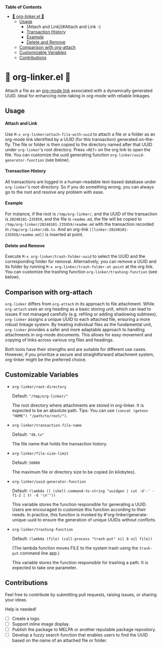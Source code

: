 <!-- markdown-toc start - Don't edit this section. Run M-x markdown-toc-refresh-toc -->
**Table of Contents**

- [🔗 org-linker.el 🔗 ](#🔗-org-linkerel-🔗)
    - [Usage](#usage)
        - [Attach and Link](#Attach and Link -)
        - [Transaction History](#transaction-history)
        - [Example](#example)
        - [Delete and Remove](#delete-and-remove)
    - [Comparison with org-attach](#comparison-with-org-attach)
    - [Customizable Variables](#customizable-variables)
    - [Contributions](#contributions)

<!-- markdown-toc end -->

# 🔗 org-linker.el 🔗 

Attach a file as an [org-mode
link](https://orgmode.org/manual/External-Links.html) associated
with a dynamically generated UUID. Ideal for enhancing
note-taking in org-mode with reliable linkages.

## Usage

#### Attach and Link 

Use `M-x org-linker/attach-file-with-uuid` to attach a file or a
folder as an org-mode link identified by a UUID (for this
transaction) generated on-the-fly. The file or folder is then
copied to the directory named after that UUID under
`org-linker`'s root directory. Press `<RET>` on the org link to
open the file. You can customize the uuid generating function
`org-linker/uuid-generator-function` (see below).
   
#### Transaction History

All transactions are logged in a human-readable text-based
database under `org-linker`'s root directory. So if you do
something wrong, you can always go to the root and resolve any
problem with ease.

#### Example

For instance, if the root is `/tmp/org-linker/`, and the UUID of
the transaction is `20240101-235959`, and the file is
`readme.md`, the file will be copied to
`/tmp/org-linker/20240101-235959/readme.md` with the transaction
recorded in `/tmp/org-linker/db.tx`. And an org-link
`[[linker:20240101-235959/readme.md]]` is inserted at point.

#### Delete and Remove

Execute `M-x org-linker/trash-folder-uuid` to select the UUID and
the corresponding folder for removal. Alternatively, you can
remove a UUID and its folder by running `M-x
org-linker/trash-folder-at-point` at the org link. You can
customize the trashing function `org-linker/trashing-function`
(see below).
   
## Comparison with org-attach

`org-linker` differs from `org-attach` in its approach to file
attachment. While `org-attach` uses an org heading as a basic
storing unit, which can lead to issues if not managed carefully
(e.g. refiling or adding shadowing subtrees), `org-linker`
assigns a unique UUID to each attached file, ensuring a more
robust linkage system. By treating individual files as the
fundamental unit, `org-linker` provides a safer and more
adaptable approach to handling attachments in org-mode documents.
This allows for easy movement and copying of links across various
org files and headings.

Both tools have their strengths and are suitable for different
use cases. However, if you prioritize a secure and
straightforward attachment system, org-linker might be the
preferred choice.

## Customizable Variables

+ `org-linker/root-directory`

  Default: `"/tmp/org-linker/"`
  
  The root directory where attachments are stored in org-linker.
  It is expected to be an absolute path. Tips: You can use
  `(concat (getenv "HOME") "/path/to/root/")`.
  
+ `org-linker/transaction-file-name`
  
  Default: `"db.tx"`
  
  The file name that holds the transaction history.

+ `org-linker/file-size-limit`

  Default: `50000`
  
  The maximum file or directory size to be copied (in kilobytes).

+ `org-linker/uuid-generator-function`
  
  Default: `(lambda () (shell-command-to-string "uuidgen | cut -d'-' -f1-2 | tr -d '\n'"))`
  
  This variable stores the function responsible for generating a
  UUID. Users are encouraged to customize this function according
  to their needs. In practice, this function is invoked by
  #'org-linker/generate-unique-uuid to ensure the generation of
  unique UUIDs without conflicts.

+ `org-linker/trashing-function`
  
  Default: `(lambda (file) (call-process "trash-put" nil 0 nil file))`

    (The lambda function moves FILE to the system trash using the
    `trash-put` command line app.)
             
  This variable stores the function responsible for trashing a
  path. It is expected to take one parameter.
    
## Contributions

Feel free to contribute by submitting pull requests, raising
issues, or sharing your ideas.

Help is needed!

+ [ ] Create a logo.
+ [ ] Support inline image display.
+ [ ] Publish the package to MELPA or another reputable package
      repository.
+ [ ] Develop a fuzzy search function that enables users to find
      the UUID based on the name of an attached file or folder.
